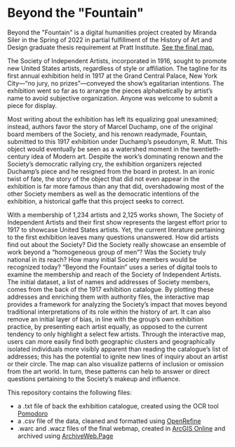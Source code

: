 # Beyond the "Fountain"

Beyond the "Fountain" is a digital humanities project created by Miranda Siler in the Spring of 2022 in partial fulfillment of the History of Art and Design graduate thesis requirement at Pratt Institute. [See the final map.](https://arcg.is/D8eW9)

The Society of Independent Artists, incorporated in 1916, sought to promote new United States artists, regardless of style or affiliation. The tagline for its first annual exhibition held in 1917 at the Grand Central Palace, New York City—“no jury, no prizes”—conveyed the show’s egalitarian intentions. The exhibition went so far as to arrange the pieces alphabetically by artist’s name to avoid subjective organization. Anyone was welcome to submit a piece for display. 

Most writing about the exhibition has left its equalizing goal unexamined; instead, authors favor the story of Marcel Duchamp, one of the original board members of the Society, and his renown readymade, Fountain, submitted to this 1917 exhibition under Duchamp’s pseudonym, R. Mutt. This object would eventually be seen as a watershed moment in the twentieth-century idea of Modern art. Despite the work’s dominating renown and the Society’s democratic rallying cry, the exhibition organizers rejected Duchamp’s piece and he resigned from the board in protest. In an ironic twist of fate, the story of the object that did not even appear in the exhibition is far more famous than any that did, overshadowing most of the other Society members as well as the democratic intentions of the exhibition, a historical gaffe that this project seeks to correct.

With a membership of 1,234 artists and 2,125 works shown, The Society of Independent Artists and their first show represents the largest effort prior to 1917 to showcase United States artists. Yet, the current literature pertaining to the first exhibition leaves many questions unanswered. How did artists find out about the Society? Did the Society really showcase an ensemble of work beyond a “homogeneous group of men”? Was the Society truly national in its reach? How many initial Society members would be recognized today? “Beyond the Fountain” uses a series of digital tools to examine the membership and reach of the Society of Independent Artists. The initial dataset, a list of names and addresses of Society members, comes from the back of the 1917 exhibition catalogue. By plotting these addresses and enriching them with authority files, the interactive map provides a framework for analyzing the Society’s impact that moves beyond traditional interpretations of its role within the history of art. It can also remove an initial layer of bias, in line with the group’s own exhibition practice, by presenting each artist equally, as opposed to the current tendency to only highlight a select few artists. Through the interactive map, users can more easily find both geographic clusters and geographically isolated individuals more visibly apparent than reading the catalogue’s list of addresses; this has the potential to ignite new lines of inquiry about an artist or their circle. The map can also visualize patterns of inclusion or omission from the art world. In turn, these patterns can help to answer or direct questions pertaining to the Society’s makeup and influence.

This repository contains the following files:
- a .txt file of back the exhibition catalogue, created using the OCR tool [Pomodoro](https://pomodoro.semlab.io/)
- a .csv file of the data, cleaned and formatted using [OpenRefine](https://openrefine.org/)
- .warc and .wacz files of the final webmap, created in [ArcGIS Online](https://www.arcgis.com/index.html) and archived using [ArchiveWeb.Page](https://webrecorder.net/tools#archivewebpage)
